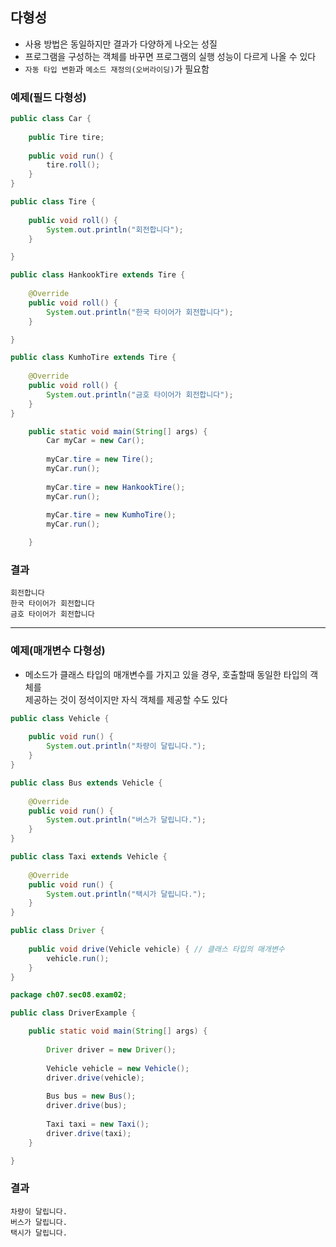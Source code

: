 ## 다형성
- 사용 방법은 동일하지만 결과가 다양하게 나오는 성질
- 프로그램을 구성하는 객체를 바꾸면 프로그램의 실행 성능이 다르게 나올 수 있다
- `자동 타입 변환`과 `메소드 재정의(오버라이딩)`가 필요함

### 예제(필드 다형성)
```java
public class Car {
	
	public Tire tire;
	
	public void run() {
		tire.roll();
	}
}
```

```java
public class Tire {
	
	public void roll() {
		System.out.println("회전합니다");
	}

}
```

```java
public class HankookTire extends Tire {
	
	@Override
	public void roll() {
		System.out.println("한국 타이어가 회전합니다");
	}

}
```

```java
public class KumhoTire extends Tire {
	
	@Override
	public void roll() {
		System.out.println("금호 타이어가 회전합니다");
	}
}
```

```java
	public static void main(String[] args) {
		Car myCar = new Car();
		
		myCar.tire = new Tire();
		myCar.run();
		
		myCar.tire = new HankookTire();
		myCar.run();
		
		myCar.tire = new KumhoTire();
		myCar.run();

	}
```

### 결과
```
회전합니다
한국 타이어가 회전합니다
금호 타이어가 회전합니다
```
---

### 예제(매개변수 다형성)
- 메소드가 클래스 타입의 매개변수를 가지고 있을 경우, 호출할때 동일한 타입의 객체를  
제공하는 것이 정석이지만 자식 객체를 제공할 수도 있다
```java
public class Vehicle {
	
	public void run() {
		System.out.println("차량이 달립니다.");
	}
}
```

```java
public class Bus extends Vehicle {
	
	@Override
	public void run() {
		System.out.println("버스가 달립니다.");
	}
}
```

```java
public class Taxi extends Vehicle {
	
	@Override
	public void run() {
		System.out.println("택시가 달립니다.");
	}
}
```

```java
public class Driver {
	
	public void drive(Vehicle vehicle) { // 클래스 타입의 매개변수
		vehicle.run();
	}
}
```

```java
package ch07.sec08.exam02;

public class DriverExample {

	public static void main(String[] args) {
		
		Driver driver = new Driver();
		
		Vehicle vehicle = new Vehicle();
		driver.drive(vehicle);
		
		Bus bus = new Bus();
		driver.drive(bus);
		
		Taxi taxi = new Taxi();
		driver.drive(taxi);
	}

}
```

### 결과
```
차량이 달립니다.
버스가 달립니다.
택시가 달립니다.
``` 